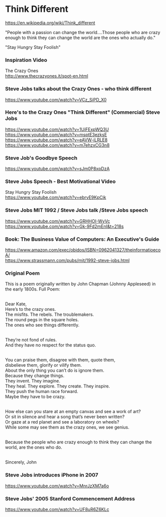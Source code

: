 # Think Different 

https://en.wikipedia.org/wiki/Think_different<BR>

"People with a passion can change the world....Those people who are crazy enough to think they can change the world are the ones who actually do."<BR>

"Stay Hungry Stay Foolish" <BR>

### Inspiration Video

The Crazy Ones <BR>
http://www.thecrazyones.it/spot-en.html <BR>

### Steve Jobs talks about the Crazy Ones - who think different
https://www.youtube.com/watch?v=VCz_SiPD_X0

### Here's to the Crazy Ones "Think Different" (Commercial) Steve Jobs
https://www.youtube.com/watch?v=1UiFExpWQ3U <BR>
https://www.youtube.com/watch?v=msptE3ezksE <BR>
https://www.youtube.com/watch?v=eAVW-jLRLE8 <BR>
https://www.youtube.com/watch?v=m7ehzxCG3n8 <BR>

### Steve Job's Goodbye Speech
https://www.youtube.com/watch?v=sJm0P8xpDzA

### Steve Jobs Speech - Best Motivational Video
Stay Hungry Stay Foolish<BR>
https://www.youtube.com/watch?v=ebrvE9KpCik<BR>

### Steve Jobs MIT 1992 / Steve Jobs talk /Steve Jobs speech 
https://www.youtube.com/watch?v=GRHHOI-WvVc<BR>
https://www.youtube.com/watch?v=Gk-9Fd2mEnI&t=218s<BR>

### Book: The Business Value of Computers: An Executive's Guide
https://www.amazon.com/exec/obidos/ISBN=0962041327/theinformatioecoA/ <BR>
https://www.strassmann.com/pubs/mit/1992-steve-jobs.html <BR>


### Original Poem 

This is a poem originally written by John Chapman (Johnny Appleseed) in the early 1800s. Full Poem: <BR><BR>

Dear Kate, <BR>
Here’s to the crazy ones.<BR>
The misfits. The rebels. The troublemakers.<BR>
The round pegs in the square holes.<BR>
The ones who see things differently.<BR><BR>

They’re not fond of rules.<BR>
And they have no respect for the status quo.<BR><BR>

You can praise them, disagree with them, quote them,<BR>
disbelieve them, glorify or vilify them.<BR>
About the only thing you can’t do is ignore them.<BR>
Because they change things.<BR>
They invent. They imagine.<BR>
They heal. They explore. They create. They inspire.<BR>
They push the human race forward.<BR>
Maybe they have to be crazy.<BR><BR>

How else can you stare at an empty canvas and see a work of art?<BR>
Or sit in silence and hear a song that’s never been written?<BR>
Or gaze at a red planet and see a laboratory on wheels?<BR>
While some may see them as the crazy ones, we see genius.<BR><BR>

Because the people who are crazy enough to think they can change the world,
are the ones who do.<BR><BR>

Sincerely, John<BR>

### Steve Jobs introduces iPhone in 2007
https://www.youtube.com/watch?v=MnrJzXM7a6o

### Steve Jobs' 2005 Stanford Commencement Address
https://www.youtube.com/watch?v=UF8uR6Z6KLc





